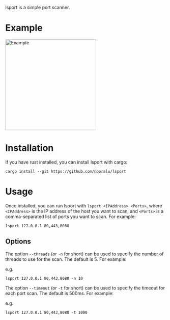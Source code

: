 lsport is a simple port scanner.

# Example

<img width="285" alt="Example" src="https://github.com/nooralu/lsport/assets/76510310/eb2a4214-510f-4793-90de-c78fd663bc17">


# Installation

If you have rust installed, you can install lsport with cargo:

```
cargo install --git https://github.com/nooralu/lsport
```

# Usage

Once installed, you can run lsport with `lsport <IPAddress> <Ports>`, where `<IPAddress>` is the IP address of the host you want to scan, and `<Ports>` is a comma-separated list of ports you want to scan. For example:

```
lsport 127.0.0.1 80,443,8080
```

## Options

The option `--threads` (or `-n` for short) can be used to specify the number of threads to use for the scan. The default is 5. For example:

e.g.

```
lsport 127.0.0.1 80,443,8080 -n 10
```

The option `--timeout` (or `-t` for short) can be used to specify the timeout for each port scan. The default is 500ms. For example:

e.g.

```
lsport 127.0.0.1 80,443,8080 -t 1000
```
